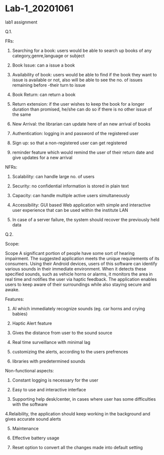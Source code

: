 # Lab-1_20201061
lab1 assignment

Q.1.

FRs:
1. Searching for a book: users would be able to search up books of any category,genre,language or subject

2. Book Issue: can a issue a book

3. Availability of book: users would be able to find if the book they want to issue is available or not, also will be able to see the no. of issues remaining before -their turn to issue

4. Book Return: can return a book

5. Return extension: if the user wishes to keep the book for a longer duration than promised, he/she can do so if there is no other issue of the same

6. New Arrival: the librarian can update here of an new arrival of books

7. Authentication: logging in and  password of the registered user

8. Sign up: so that a non-registered user can get registered

9. reminder feature which would remind the user of their return date and give updates for a new arrival




NFRs:
1. Scalability: can handle large no. of users

2. Security: no confidential information is stored in plain text

3. Capacity: can handle multiple active users simultaneously

4. Accessibility:  GUI based Web application with simple and interactive user experience that can be used within the institute LAN

5. In case of a server failure, the system should recover the previously held data


Q.2.

Scope: 

Scope A significant portion of people have some sort of hearing impairment. The suggested application meets the unique requirements of its consumers. Using their Android devices, users of this software can identify various sounds in their immediate environment. When it detects these specified sounds, such as vehicle horns or alarms, it monitors the area in real time and notifies the user via haptic feedback. The application enables users to keep aware of their surroundings while also staying secure and awake.

Features:

1. AI which immediately recognize sounds (eg. car horns and crying babies)

2. Haptic Alert feature

3. Gives the distance from user to the sound source

4. Real time surveillance with minimal lag

5. customizing the alerts, according to the users prefrences

6. libraries with predetermined sounds


Non-functional aspects:

1. Constant logging is necessary for the user

2. Easy to use and interactive interface

3. Supporting help desk/center, in cases where user has some difficulties with the software

4.Relaibility, the application should keep working in the background and gives accurate sound alerts

5. Maintenance

6. Effective battery usage

7. Reset option to convert all the changes made into default setting





